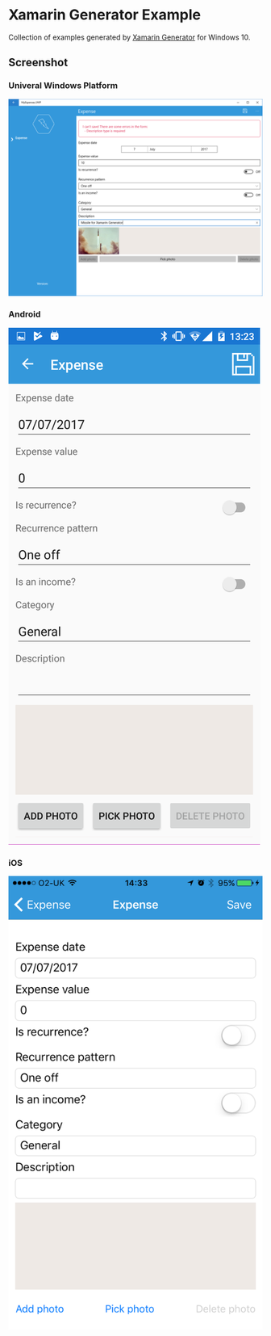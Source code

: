 # Xamarin Generator Example
Collection of examples generated by [Xamarin Generator](https://www.microsoft.com/en-us/store/p/xamaringenerator/9nblggh42cz7) for Windows 10.

## Screenshot

### Univeral Windows Platform
![UWP](https://github.com/erossini/XamarinGeneratorExample/blob/master/Screenshot/ExpensesNew.PNG)

### Android
![Android](https://github.com/erossini/XamarinGeneratorExample/blob/master/Screenshot/Android_Form_Example.png)

### iOS
![iOS](https://github.com/erossini/XamarinGeneratorExample/blob/master/Screenshot/iOS_detail_Screenshot.PNG)
